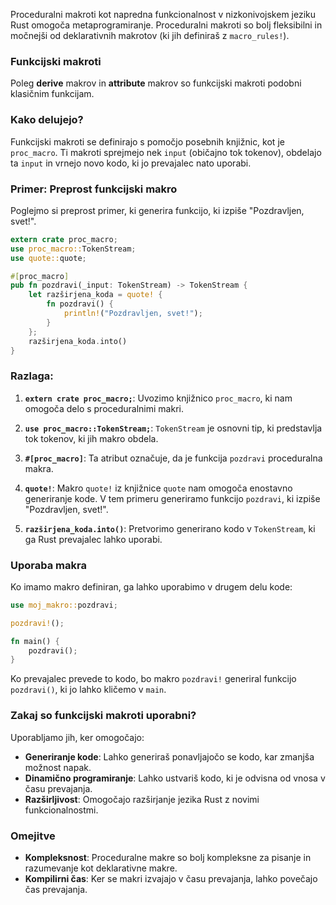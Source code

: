 Proceduralni makroti kot napredna funkcionalnost v nizkonivojskem jeziku Rust omogoča metaprogramiranje.  Proceduralni makroti so bolj fleksibilni in močnejši od deklarativnih makrotov (ki jih definiraš z `macro_rules!`).

### Funkcijski makroti

Poleg **derive** makrov in **attribute** makrov so funkcijski makroti podobni klasičnim funkcijam.

### Kako delujejo?

Funkcijski makroti se definirajo s pomočjo posebnih knjižnic, kot je `proc_macro`. Ti makroti sprejmejo nek `input` (običajno tok tokenov), obdelajo ta `input` in vrnejo novo kodo, ki jo prevajalec nato uporabi.

### Primer: Preprost funkcijski makro

Poglejmo si preprost primer, ki generira funkcijo, ki izpiše "Pozdravljen, svet!".

```rust
extern crate proc_macro;
use proc_macro::TokenStream;
use quote::quote;

#[proc_macro]
pub fn pozdravi(_input: TokenStream) -> TokenStream {
    let razširjena_koda = quote! {
        fn pozdravi() {
            println!("Pozdravljen, svet!");
        }
    };
    razširjena_koda.into()
}
```

### Razlaga:

1. **`extern crate proc_macro;`**: Uvozimo knjižnico `proc_macro`, ki nam omogoča delo s proceduralnimi makri.

2. **`use proc_macro::TokenStream;`**: `TokenStream` je osnovni tip, ki predstavlja tok tokenov, ki jih makro obdela.

3. **`#[proc_macro]`**: Ta atribut označuje, da je funkcija `pozdravi` proceduralna makra.

4. **`quote!`**: Makro `quote!` iz knjižnice `quote` nam omogoča enostavno generiranje kode. V tem primeru generiramo funkcijo `pozdravi`, ki izpiše "Pozdravljen, svet!".

5. **`razširjena_koda.into()`**: Pretvorimo generirano kodo v `TokenStream`, ki ga Rust prevajalec lahko uporabi.

### Uporaba makra

Ko imamo makro definiran, ga lahko uporabimo v drugem delu kode:

```rust
use moj_makro::pozdravi;

pozdravi!();

fn main() {
    pozdravi();
}
```

Ko prevajalec prevede to kodo, bo makro `pozdravi!` generiral funkcijo `pozdravi()`, ki jo lahko kličemo v `main`.

### Zakaj so funkcijski makroti uporabni?

Uporabljamo jih, ker omogočajo:

- **Generiranje kode**: Lahko generiraš ponavljajočo se kodo, kar zmanjša možnost napak.
- **Dinamično programiranje**: Lahko ustvariš kodo, ki je odvisna od vnosa v času prevajanja.
- **Razširljivost**: Omogočajo razširjanje jezika Rust z novimi funkcionalnostmi.

### Omejitve

- **Kompleksnost**: Proceduralne makre so bolj kompleksne za pisanje in razumevanje kot deklarativne makre.
- **Kompilirni čas**: Ker se makri izvajajo v času prevajanja, lahko povečajo čas prevajanja.
